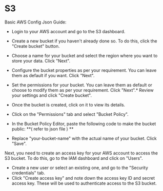 # S3
Basic AWS Config Json Guide:

* Login to your AWS account and go to the S3 dashboard.
* Create a new bucket if you haven't already done so. To do this, click the "Create bucket" button.
* Choose a name for your bucket and select the region where you want to store your data. Click "Next".
* Configure the bucket properties as per your requirement. You can leave them as default if you want. Click "Next".
* Set the permissions for your bucket. You can leave them as default or choose to modify them as per your requirement. Click "Next".* Review your settings and click "Create bucket".
* Once the bucket is created, click on it to view its details.
* Click on the "Permissions" tab and select "Bucket Policy".

* In the Bucket Policy Editor, paste the following code to make the bucket public: **( refer to json file ) **

* Replace "your-bucket-name" with the actual name of your bucket.
Click "Save".



Next, you need to create an access key for your AWS account to access the S3 bucket. To do this, go to the IAM dashboard and click on "Users".

* Create a new user or select an existing one, and go to the "Security credentials" tab.
* Click "Create access key" and note down the access key ID and secret access key. These will be used to authenticate access to the S3 bucket.


